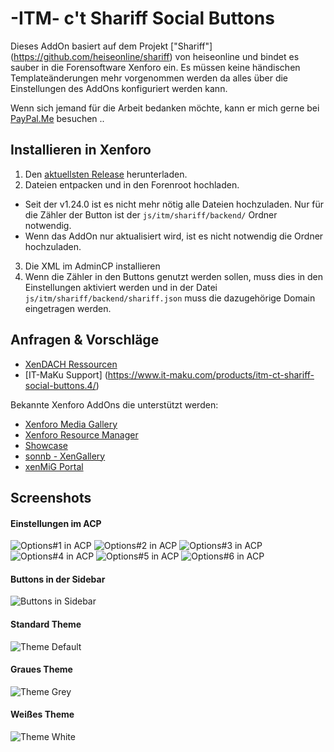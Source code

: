 # -ITM- c't Shariff Social Buttons

Dieses AddOn basiert auf dem Projekt ["Shariff"] (https://github.com/heiseonline/shariff) von heiseonline und bindet es sauber in die Forensoftware Xenforo ein. Es müssen keine händischen Templateänderungen mehr vorgenommen werden da alles über die Einstellungen des AddOns konfiguriert werden kann.

Wenn sich jemand für die Arbeit bedanken möchte, kann er mich gerne bei [PayPal.Me](https://www.paypal.me/itmaku) besuchen ..

## Installieren in Xenforo
1. Den [aktuellsten Release](https://github.com/McAtze/-ITM-ctShariffSocialButtons/releases/latest) herunterladen.
2. Dateien entpacken und in den Forenroot hochladen.
  * Seit der v1.24.0 ist es nicht mehr nötig alle Dateien hochzuladen. Nur für die Zähler der Button ist der `js/itm/shariff/backend/` Ordner notwendig.
  * Wenn das AddOn nur aktualisiert wird, ist es nicht notwendig die Ordner hochzuladen.
3. Die XML im AdminCP installieren
4. Wenn die Zähler in den Buttons genutzt werden sollen, muss dies in den Einstellungen aktiviert werden und in der Datei `js/itm/shariff/backend/shariff.json` muss die dazugehörige Domain eingetragen werden.

## Anfragen & Vorschläge
* [XenDACH Ressourcen](http://www.xendach.de/resources/itm-ct-shariff-social-buttons.248/)
* [IT-MaKu Support] (https://www.it-maku.com/products/itm-ct-shariff-social-buttons.4/)

Bekannte Xenforo AddOns die unterstützt werden:
  * [Xenforo Media Gallery](https://xenforo.com/purchase/)
  * [Xenforo Resource Manager](https://xenforo.com/purchase/)
  * [Showcase](http://xenaddons.com/store-products/showcase/)
  * [sonnb - XenGallery](http://www.sonnb.com/purchases/sonnb-xengallery-xenforo-gallery.1/)
  * [xenMiG Portal](http://www.xendach.de/resources/xenmig-portal.228/)

## Screenshots
#### Einstellungen im ACP
![Options#1 in ACP](https://cdn.it-maku.com/git/shariff/Options-1.png)
![Options#2 in ACP](https://cdn.it-maku.com/git/shariff/Options-2.png)
![Options#3 in ACP](https://cdn.it-maku.com/git/shariff/Options-3.png)
![Options#4 in ACP](https://cdn.it-maku.com/git/shariff/Options-4.png)
![Options#5 in ACP](https://cdn.it-maku.com/git/shariff/Options-5.png)
![Options#6 in ACP](https://cdn.it-maku.com/git/shariff/Options-6.png)
#### Buttons in der Sidebar
![Buttons in Sidebar](https://cdn.it-maku.com/git/shariff/Sidebar.png)
#### Standard Theme
![Theme Default](https://cdn.it-maku.com/git/shariff/Theme_default.png)
#### Graues Theme
![Theme Grey](https://cdn.it-maku.com/git/shariff/Theme_grey.png)
#### Weißes Theme
![Theme White](https://cdn.it-maku.com/git/shariff/Theme_white.png)
